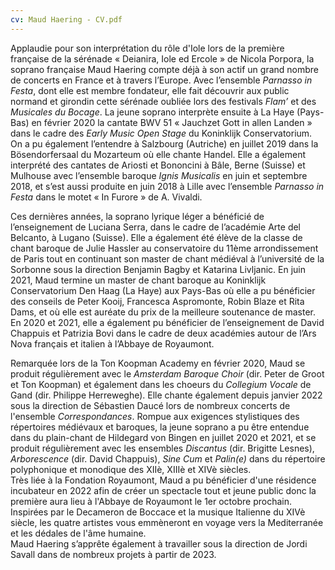 ```yaml
---
cv: Maud Haering - CV.pdf
---
```

Applaudie pour son interprétation du rôle d'Iole lors de la première française de la sérénade « Deianira, Iole ed Ercole » de Nicola Porpora, la soprano française Maud Haering compte déjà à son actif un grand nombre de concerts en France et à travers l’Europe. Avec l’ensemble *Parnasso in Festa*, dont elle est membre fondateur, elle fait découvrir aux public normand et girondin cette sérénade oubliée lors des festivals *Flam’* et des *Musicales du Bocage*. La jeune soprano interprète ensuite à La Haye (Pays-Bas) en février 2020 la cantate BWV 51 « Jauchzet Gott in allen Landen » dans le cadre des *Early Music Open Stage* du Koninklijk Conservatorium. On a pu également l’entendre à Salzbourg (Autriche) en juillet 2019 dans la Bösendorfersaal du Mozarteum où elle chante Handel. Elle a également interprété des cantates de Ariosti et Bononcini à Bâle, Berne (Suisse) et Mulhouse avec l’ensemble baroque *Ignis Musicalis* en juin et septembre 2018, et s’est aussi produite en juin 2018 à Lille avec l’ensemble *Parnasso in Festa* dans le motet « In Furore » de A. Vivaldi.

Ces dernières années, la soprano lyrique léger a bénéficié de l’enseignement de Luciana Serra, dans le cadre de l’académie Arte del Belcanto, à Lugano (Suisse). Elle a également été élève de la classe de chant baroque de Julie Hassler au conservatoire du 11ème arrondissement de Paris tout en continuant son master de chant médiéval à l’université de la Sorbonne sous la direction Benjamin Bagby et Katarina Livljanic. En juin 2021, Maud termine un master de chant baroque au Koninklijk Conservatorium Den Haag (La Haye) aux Pays-Bas où elle a pu bénéficier des conseils de Peter Kooij, Francesca Aspromonte, Robin Blaze et Rita Dams, et où elle est auréate du prix de la meilleure soutenance de master. En 2020 et 2021, elle a également pu bénéficier de l’enseignement de David Chappuis et Patrizia Bovi dans le cadre de deux académies autour de l’Ars Nova français et italien à l’Abbaye de Royaumont.

Remarquée lors de la Ton Koopman Academy en février 2020, Maud se produit régulièrement avec le *Amsterdam Baroque Choir* (dir. Peter de Groot et Ton Koopman) et également dans les choeurs du *Collegium Vocale* de Gand (dir. Philippe Herreweghe). Elle chante également depuis janvier 2022 sous la direction de Sébastien Daucé lors de nombreux concerts de l'ensemble *Correspondances*. Rompue aux exigences stylistiques des répertoires médiévaux et baroques, la jeune soprano a pu être entendue dans du plain-chant de Hildegard von Bingen en juillet 2020 et 2021, et se produit régulièrement avec les ensembles *Discantus* (dir. Brigitte Lesnes), *Arborescence* (dir. David Chappuis), *Sine Cum* et *Palin(e)* dans du répertoire polyphonique et monodique des XIIè, XIIIè et XIVè siècles. \
Très liée à la Fondation Royaumont, Maud a pu bénéficier d'une résidence incubateur en 2022 afin de créer un spectacle tout et jeune public donc la première aura lieu à l'Abbaye de Royaumont le 1er octobre prochain. Inspirées par le Decameron de Boccace et la musique Italienne du XIVè siècle, les quatre artistes vous emmèneront en voyage vers la Mediterranée et les dédales de l'âme humaine.\
Maud Haering s’apprête également à travailler sous la direction de Jordi Savall dans de nombreux projets à partir de 2023.